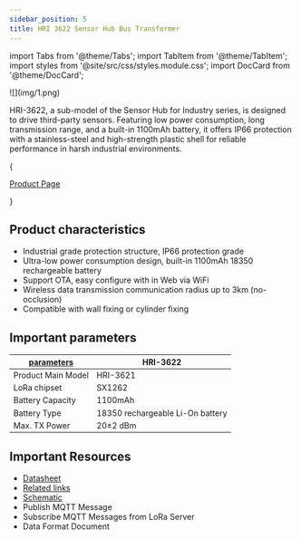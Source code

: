```yaml
---
sidebar_position: 5
title: HRI 3622 Sensor Hub Bus Transformer
---
```


import Tabs from '@theme/Tabs';
import TabItem from '@theme/TabItem';
import styles from '@site/src/css/styles.module.css';
import DocCard from '@theme/DocCard';


<div style={{ textAlign: 'center' }}>
  ![](img/1.png)
</div>

HRI-3622, a sub-model of the Sensor Hub for Industry series, is designed to drive third-party sensors. Featuring low power consumption, long transmission range, and a built-in 1100mAh battery, it offers IP66 protection with a stainless-steel and high-strength plastic shell for reliable performance in harsh industrial environments.

{<div className={styles.btnContainer}>
  <a href="https://heltec.org/project/sensor-hub-hri-3622/" className={styles.btnLink1}>
    Product Page
  </a>
</div>}

## Product characteristics

- Industrial grade protection structure, IP66 protection grade
- Ultra-low power consumption design, built-in 1100mAh 18350 rechargeable battery
- Support OTA, easy configure with in Web via WiFi
- Wireless data transmission communication radius up to 3km (no-occlusion)
- Compatible with wall fixing or cylinder fixing

## Important parameters
| [parameters](https://resource.heltec.cn/download/Sensor%20Hub%20for%20industry/HRI-3622/HRI-3622.pdf)         | HRI-3622        |
|--------------------|----------------------------|
|Product Main Model    |	    	HRI-3621         |
|LoRa chipset |    SX1262              |
| Battery Capacity    |   		1100mAh              |
| Battery Type      | 	18350 rechargeable Li-On battery       |
| Max. TX Power      | 20±2 dBm  |


## Important Resources
- [Datasheet](https://resource.heltec.cn/download/Sensor%20Hub%20for%20industry/HRI-3622/HRI-3622.pdf)
- [Related links](https://resource.heltec.cn/download/Sensor%20Hub%20for%20industry)
- [Schematic](https://resource.heltec.cn/download/Sensor%20Hub%20for%20industry/Hardware_open-source_documentation)
- Publish MQTT Message
- Subscribe MQTT Messages from LoRa Server
- Data Format Document